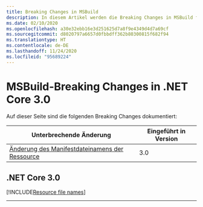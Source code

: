 ```yaml
---
title: Breaking Changes in MSBuild
description: In diesem Artikel werden die Breaking Changes in MSBuild für .NET Core 3.0 aufgelistet.
ms.date: 02/10/2020
ms.openlocfilehash: a30e32ebb16e3d251625d7a8f9e4349d4d7a69cf
ms.sourcegitcommit: d8020797a6657d0fbbdff362b80300815f682f94
ms.translationtype: HT
ms.contentlocale: de-DE
ms.lasthandoff: 11/24/2020
ms.locfileid: "95689224"
---
```

# <a name="msbuild-breaking-changes-in-net-core-30"></a>MSBuild-Breaking Changes in .NET Core 3.0

Auf dieser Seite sind die folgenden Breaking Changes dokumentiert:

| Unterbrechende Änderung | Eingeführt in Version |
| - | - |
| [Änderung des Manifestdateinamens der Ressource](#resource-manifest-file-name-change) | 3.0 |

## <a name="net-core-30"></a>.NET Core 3.0

[!INCLUDE[Resource file names](~/includes/core-changes/msbuild/3.0/resource-manifest-name.md)]

***
